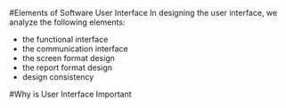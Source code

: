 #Elements of Software User Interface
In designing the user interface, we analyze the following elements:
* the functional interface
* the communication interface
* the screen format design
* the report format design
* design consistency

#Why is User Interface Important